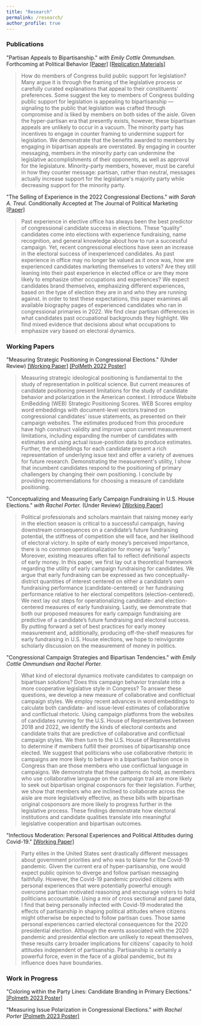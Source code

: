 ```yaml
---
title: "Research"
permalink: /research/
author_profile: true
---
```



### Publications

"Partisan Appeals to Bipartisanship." *with Emily Cottle Ommundsen.*  Forthcoming at Political Behavior [[Paper]](/files/case_cottle_partisanappeals.pdf) [[Replication Materials]](https://github.com/crcase/partisan-appeals-to-bipartisanship)

>How do members of Congress build public support for legislation? Many argue it is through the framing of the legislative process or carefully curated explanations that appeal to their constituents' preferences. Some suggest the key to members of Congress building public support for legislation is appealing to bipartisanship — signaling to the public that legislation was crafted through compromise and is liked by members on both sides of the aisle. Given the hyper-partisan era that presently exists, however, these bipartisan appeals are unlikely to occur in a vacuum. The minority party has incentives to engage in counter framing to undermine support for legislation. We demonstrate that the benefits awarded to members by engaging in bipartisan appeals are overstated. By engaging in counter messaging, members in the minority party can undermine the legislative accomplishments of their opponents, as well as approval for the legislature. Minority-party members, however, must be careful in how they counter message: partisan, rather than neutral, messages actually increase support for the legislature's majority party while decreasing support for the minority party.

"The Selling of Experience in the 2022 Congressional Elections." *with Sarah A. Treul.* Conditionally Accepted at The Journal of Political Marketing [[Paper]](/files/case_treul_occupation.pdf)

>Past experience in elective office has always been the best predictor of congressional candidate success in elections. These “quality” candidates come into elections with experience fundraising, name recognition, and general knowledge about how to run a successful campaign. Yet, recent congressional elections have seen an increase in the electoral success of inexperienced candidates. As past experience in office may no longer be valued as it once was, how are experienced candidates marketing themselves to voters? Are they still leaning into their past experience in elected office or are they more likely to emphasize other occupations and experiences? We expect candidates brand themselves, emphasizing different experiences, based on the type of election they are in and who they are running against. In order to test these expectations, this paper examines all available biography pages of experienced candidates who ran in congressional primaries in 2022. We find clear partisan differences in what candidates past occupational backgrounds they highlight. We find mixed evidence that decisions about what occupations to emphasize vary based on electoral dynamics.

### Working Papers

"Measuring Strategic Positioning in Congressional Elections." (Under Review) [[Working Paper]](/files/case_measuringpositioning.pdf) [[PolMeth 2022 Poster]](/files/case_wordembeddings.pdf)

>Measuring strategic ideological positioning is fundamental to the study of representation in political science. But current measures of candidate positioning present limitations for the study of candidate behavior and polarization in the American context. I introduce Website EmBedding (WEB) Strategic Positioning Scores. WEB Scores employ word embeddings with document-level vectors trained on congressional candidates' issue statements, as presented on their campaign websites. The estimates produced from this procedure have high construct validity and improve upon current measurement limitations, including expanding the number of candidates with estimates and using actual issue-position data to produce estimates. Further, the embeddings for each candidate present a rich representation of underlying issue text and offer a variety of avenues for future research. Demonstrating the measurement's utility, I show that incumbent candidates respond to the positioning of primary challengers by changing their own positioning. I conclude by providing recommendations for choosing a measure of candidate positioning.

"Conceptualizing and Measuring Early Campaign Fundraising in U.S. House Elections." *with Rachel Porter.* (Under Review) [[Working Paper]](/files/case_porter_money.pdf)

>Political professionals and scholars maintain that raising money early in the election season is critical to a successful campaign, having downstream consequences on a candidate’s future fundraising potential, the stiffness of competition she will face, and her likelihood of electoral victory. In spite of early money’s perceived importance, there is no common operationalization for money as “early.” Moreover, existing measures often fail to reflect definitional aspects of early money. In this paper, we first lay out a theoretical framework regarding the utility of early campaign fundraising for candidates. We argue that early fundraising can be expressed as two conceptually-district quantities of interest centered on either a candidate’s own fundraising performance (candidate-centered) or her fundraising performance relative to her electoral competitors (election-centered). We next lay out steps for operationalizing candidate- and election-centered measures of early fundraising. Lastly, we demonstrate that both our proposed measures for early campaign fundraising are predictive of a candidate’s future fundraising and electoral success. By putting forward a set of best practices for early money measurement and, additionally, producing off-the-shelf measures for early fundraising in U.S. House elections, we hope to reinvigorate scholarly discussion on the measurement of money in politics.

"Congressional Campaign Strategies and Bipartisan Tendencies." *with Emily Cottle Ommundsen and Rachel Porter.*

>What kind of electoral dynamics motivate candidates to campaign on bipartisan solutions? Does this campaign behavior translate into a more cooperative legislative style in Congress? To answer these questions, we develop a new measure of collaborative and conflictual campaign styles. We employ recent advances in word embeddings to calculate both candidate- and issue-level estimates of collaborative and conflictual rhetoric. Using campaign platforms from the websites of candidates running for the U.S. House of Representatives between 2018 and 2022, we identify the kinds of electoral contexts and candidate traits that are predictive of collaborative and conflictual campaign styles. We then turn to the U.S. House of Representatives to determine if members fulfill their promises of bipartisanship once elected. We suggest that politicians who use collaborative rhetoric in campaigns are more likely to behave in a bipartisan fashion once in Congress than are those members who use conflictual language in campaigns. We demonstrate that these patterns do hold, as members who use collaborative language on the campaign trail are more likely to seek out bipartisan original cosponsors for their legislation. Further, we show that members who are inclined to collaborate across the aisle are more legislatively effective, as these bills with bipartisan original cosponsors are more likely to progress further in the legislative process. These findings demonstrate how electoral institutions and candidate qualities translate into meaningful legislative cooperation and bipartisan outcomes. 

"Infectious Moderation: Personal Experiences and Political Attitudes during Covid-19." [[Working Paper]](/files/case_infectiousmoderation.pdf)

>Party elites in the United States sent drastically different messages about government priorities and who was to blame for the Covid-19 pandemic. Given the current era of hyper-partisanship, one would expect public opinion to diverge and follow partisan messaging faithfully. However, the Covid-19 pandemic provided citizens with personal experiences that were potentially powerful enough overcome partisan motivated reasoning and encourage voters to hold politicians accountable. Using a mix of cross sectional and panel data, I find that being personally infected with Covid-19 moderated the effects of partisanship in shaping political attitudes where citizens might otherwise be expected to follow partisan cues. Those same personal experiences carried electoral consequences for the 2020 presidential election. Although the events associated with the 2020 pandemic and presidential election are unlikely to repeat themselves, these results carry broader implications for citizens' capacity to hold attitudes independent of partisanship. Partisanship is certainly a powerful force, even in the face of a global pandemic, but its influence does have boundaries.

### Work in Progress

"Coloring within the Party Lines: Candidate Branding in Primary Elections." [[Polmeth 2023 Poster]](/files/case_logos_poster.pdf)

"Measuring Issue Polarization in Congressional Elections." *with Rachel Porter* [[Polmeth 2023 Poster]](/files/case_porter_issues_poster.pdf)



